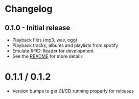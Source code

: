 # Changelog

## 0.1.0 -  Initial release

* Playback files (mp3, wav, ogg)
* Playback tracks, albums and playlists from spotify
* Emulate RFID-Reader for development
* See the [README](./README.md) for more details

# 0.1.1 / 0.1.2 

* Version bumps to get CI/CD running properly for releases